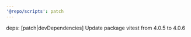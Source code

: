 ```yaml
---
'@repo/scripts': patch
---
```


deps: [patch|devDependencies] Update package vitest from 4.0.5 to 4.0.6
